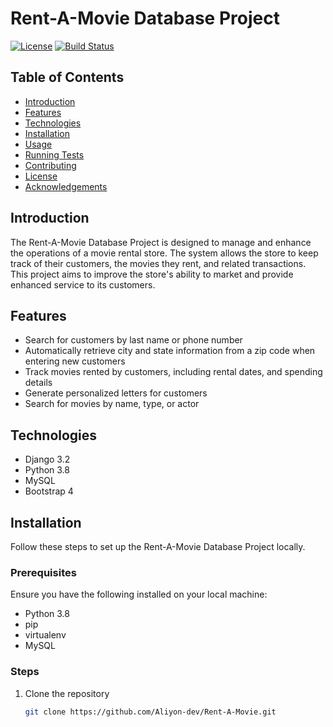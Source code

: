 # Rent-A-Movie Database Project

[![License](https://img.shields.io/badge/license-MIT-blue.svg)](LICENSE)
[![Build Status](https://travis-ci.org/username/repo.svg?branch=main)](https://travis-ci.org/username/repo)

## Table of Contents

- [Introduction](#introduction)
- [Features](#features)
- [Technologies](#technologies)
- [Installation](#installation)
- [Usage](#usage)
- [Running Tests](#running-tests)
- [Contributing](#contributing)
- [License](#license)
- [Acknowledgements](#acknowledgements)

## Introduction

The Rent-A-Movie Database Project is designed to manage and enhance the operations of a movie rental store. The system allows the store to keep track of their customers, the movies they rent, and related transactions. This project aims to improve the store's ability to market and provide enhanced service to its customers.

## Features

- Search for customers by last name or phone number
- Automatically retrieve city and state information from a zip code when entering new customers
- Track movies rented by customers, including rental dates, and spending details
- Generate personalized letters for customers
- Search for movies by name, type, or actor

## Technologies

- Django 3.2
- Python 3.8
- MySQL
- Bootstrap 4

## Installation

Follow these steps to set up the Rent-A-Movie Database Project locally.

### Prerequisites

Ensure you have the following installed on your local machine:
- Python 3.8
- pip
- virtualenv
- MySQL

### Steps

1. Clone the repository
   ```sh
   git clone https://github.com/Aliyon-dev/Rent-A-Movie.git
